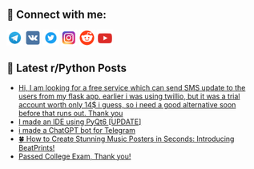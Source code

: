 ## 🔎 Connect with me:
[<img src="https://github.com/bullbesh/bullbesh/blob/main/images/Telegram.png" width="32" height="32" />](https://t.me/bullbesh)
[<img src="https://github.com/bullbesh/bullbesh/blob/main/images/VK.png" width="32" height="32" />](https://vk.com/bullbesh)
[<img src="https://github.com/bullbesh/bullbesh/blob/main/images/Twitter.png" width="32" height="32" />](https://twitter.com/bullbesh1)
[<img src="https://github.com/bullbesh/bullbesh/blob/main/images/Instagram.png" width="32" height="32" />](https://www.instagram.com/bullbesh)
[<img src="https://github.com/bullbesh/bullbesh/blob/main/images/Reddit.png" width="32" height="32" />](https://www.reddit.com/user/bullbesh)
[<img src="https://github.com/bullbesh/bullbesh/blob/main/images/YouTube.png" width="32" height="32" />](https://www.youtube.com/channel/UCtfjRs6uzgq5mfm8S06WTcg)

## 📕 Latest r/Python Posts
<!-- BLOG-POST-LIST:START -->
- [Hi, I am looking for a free service which can send SMS update to the users from my flask app. earlier i was using twillio, but it was a trial account worth only 14$ i guess, so i need a good alternative soon before that runs out. Thank you](https://www.reddit.com/r/Python/comments/18wrbgi/hi_i_am_looking_for_a_free_service_which_can_send/)
- [I made an IDE using PyQt6 [UPDATE]](https://www.reddit.com/r/Python/comments/18wqxkm/i_made_an_ide_using_pyqt6_update/)
- [i made a ChatGPT bot for Telegram](https://www.reddit.com/r/Python/comments/18wq86m/i_made_a_chatgpt_bot_for_telegram/)
- [🍀 How to Create Stunning Music Posters in Seconds: Introducing BeatPrints!](https://www.reddit.com/r/Python/comments/18wq7ru/how_to_create_stunning_music_posters_in_seconds/)
- [Passed College Exam, Thank you!](https://www.reddit.com/r/Python/comments/18wpp43/passed_college_exam_thank_you/)
<!-- BLOG-POST-LIST:END -->
